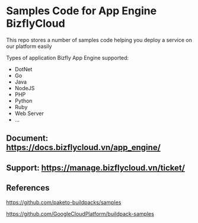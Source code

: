 # Samples Code for App Engine BizflyCloud

This repo stores a number of samples code helping you deploy a service on our platform easily

Types of application Bizfly App Engine supported:
* DotNet
* Go
* Java
* NodeJS
* PHP
* Python
* Ruby
* Web Server
* ...


## Document: https://docs.bizflycloud.vn/app_engine/
## Support: https://manage.bizflycloud.vn/ticket/


## References
https://github.com/paketo-buildpacks/samples

https://github.com/GoogleCloudPlatform/buildpack-samples